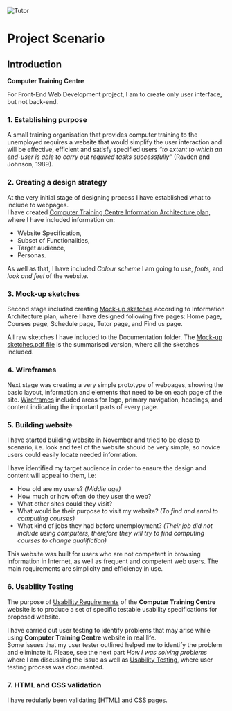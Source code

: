 
![Tutor](../images/training-centre.jpg)

# Project Scenario

## Introduction

**Computer Training Centre**

For Front-End Web Development project, I am to create only user interface, but not back-end. 

### **1. Establishing purpose**

A small training organisation that provides computer training to the unemployed requires a website that 
would simplify the user interaction and will be effective, efficient and satisfy specified users 
_“to extent to which an end-user is able to carry out required tasks successfully”_ (Ravden and Johnson, 1989).

### **2. Creating a design strategy**

At the very initial stage of designing process I have established what to include to webpages.  
I have created [Computer Training Centre Information Architecture plan,](https://github.com/Anjela-Mikhaylova/blob/master/documentation/Scenario%20-%20Computer%20Training%20Centre.pdf) 
where I have included information on:
* Website Specification,
* Subset of Functionalities, 
* Target audience, 
* Personas.  

As well as that, I have included _Colour scheme_ I am going to use, _fonts,_ and _look and feel_ of the website.

### **3. Mock-up sketches**

Second stage included creating [Mock-up sketches](https://github.com/Anjela-Mikhaylova/blob/master/documentation/Mock-up%20sketches.pdf) according to Information Architecture plan, 
where I have designed following five pages: Home page, Courses page, Schedule page, Tutor page, and Find us page.  

All raw sketches I have included to the Documentation folder. The [Mock-up sketches.pdf file](https://github.com/Anjela-Mikhaylova/blob/master/documentation/Mock-up%20sketches.pdf) 
is the summarised version, where all the sketches included.

### **4. Wireframes**

Next stage was creating a very simple prototype of webpages, showing the basic layout, information and elements 
that need to be on each page of the site.  [Wireframes](https://anjela-mikhaylova.github.io/wireframe/homepage.htmlhttps://www.w3schools.com/css/css_link.asp) 
included areas for logo, primary navigation, headings, and content indicating the important parts of every page.

### **5. Building website**

I have started building website in November and tried to be close to scenario, i.e. look and feel of the website 
should be very simple, so novice users could easily locate needed information. 

I have identified my target audience in order to ensure the design and content will appeal to them, i.e:

* How old are my users? _(Middle age)_
* How much or how often do they user the web?
* What other sites could they visit?
* What would be their purpose to visit my website? _(To find and enrol to computing courses)_
* What kind of jobs they had before unemployment? _(Their job did not include using computers, therefore they will try 
to find computing courses to change qualifiction)_

This website was built for users who are not competent in browsing information in Internet, 
as well as frequent and competent web users.  The main requirements are simplicity and efficiency in use.

### **6. Usability Testing**

The purpose of [Usability Requirements](https://github.com/Anjela-Mikhaylova/blob/master/documentation/Usability%20Testing.pdf) 
of the **Computer Training Centre** website is to produce a set of specific testable usability specifications for proposed website.

I have carried out user testing to identify problems that may arise while using **Computer Training Centre** website in real life.  
Some issues that my user tester outlined helped me to identify the problem and eliminate it. Please, see the 
next part _How I was solving problems_ where I am discussing the issue as well as [Usability Testing](https://github.com/Anjela-Mikhaylova/blob/master/documentation/Usability%20Testing.pdf), 
where user testing process was documented.


### **7. HTML and CSS validation**

I have redularly been validating [HTML] and [CSS](https://github.com/Anjela-Mikhaylova/assignment2/blob/master/documentation/HTML%20%20and%20CSS%20validation.pdf) pages.


